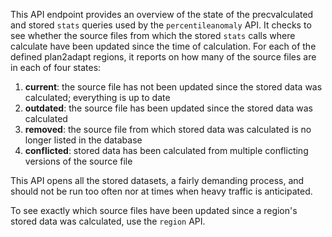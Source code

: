 This API endpoint provides an overview of the state of the precvalculated and stored `stats` queries used by the `percentileanomaly` API. It checks to see whether the source files from which the stored `stats` calls where calculate have been updated since the time of calculation. For each of the defined plan2adapt regions, it reports on how many of the source files are in each of four states:

1. **current**: the source file has not been updated since the stored data was calculated; everything is up to date
2. **outdated**: the source file has been updated since the stored data was calculated
3. **removed**: the source file from which stored data was calculated is no longer listed in the database
4. **conflicted**: stored data has been calculated from multiple conflicting versions of the source file

This API opens all the stored datasets, a fairly demanding process, and should not be run too often nor at times when heavy traffic is anticipated.

To see exactly which source files have been updated since a region's stored data was calculated, use the `region` API.